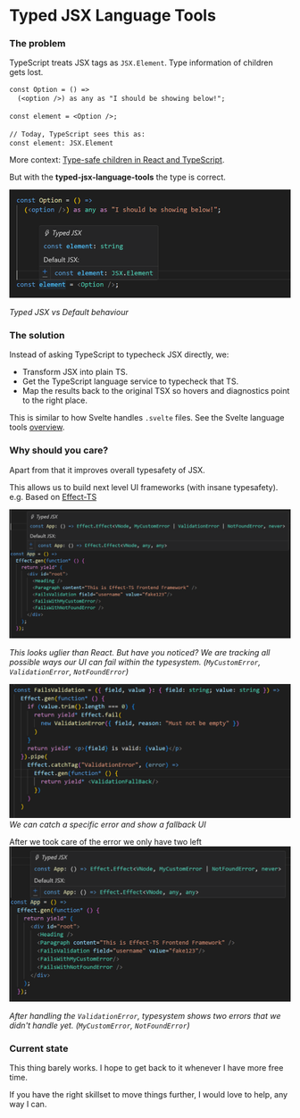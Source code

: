 # Typed JSX Language Tools

### The problem
TypeScript treats JSX tags as `JSX.Element`. Type information of children gets lost.

```tsx
const Option = () =>
  (<option />) as any as "I should be showing below!";

const element = <Option />;

// Today, TypeScript sees this as:
const element: JSX.Element
```
More context: [Type-safe children in React and TypeScript](https://www.totaltypescript.com/type-safe-children-in-react-and-typescript).


But with the **typed-jsx-language-tools** the type is correct.

![test](images/option-typed-vs-default.png)

_Typed JSX vs Default behaviour_

### The solution
Instead of asking TypeScript to typecheck JSX directly, we:
- Transform JSX into plain TS.
- Get the TypeScript language service to typecheck that TS.
- Map the results back to the original TSX so hovers and diagnostics point to the right place.

This is similar to how Svelte handles `.svelte` files. See the Svelte language tools [overview](https://github.com/sveltejs/language-tools/blob/master/docs/internal/overview.md).


### Why should you care?
Apart from that it improves overall typesafety of JSX.

This allows us to build next level UI frameworks (with insane typesafety).
e.g. Based on [Effect-TS](https://effect.website/)

![Effect-TS-framework](images/app-global-errors.png)

_This looks uglier than React. But have you noticed? We are tracking all
possible ways our UI can fail within the typesystem. (`MyCustomError`, `ValidationError`, `NotFoundError`)_


![show-fallback](images/catch-specific-error.png)
_We can catch a specific error and show a fallback UI_

After we took care of the error we only have two left
![two-errors-left](images/app-after-catching-error.png)

_After handling the `ValidationError`, typesystem shows two errors that we didn't handle yet. (`MyCustomError`, `NotFoundError`)_

### Current state
This thing barely works. I hope to get back to it whenever I have more free time.

If you have the right skillset to move things further, I would love to help, any way I can.